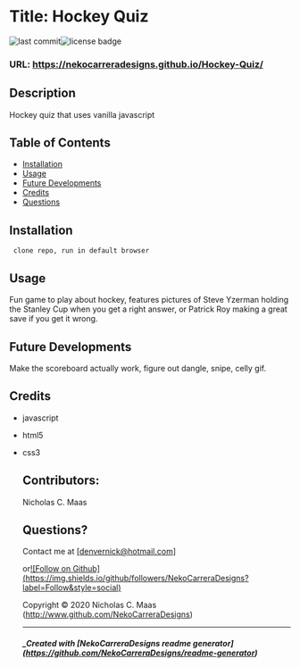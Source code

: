 
  # Title: Hockey Quiz

  ![last commit](https://img.shields.io/github/last-commit/NekoCarreraDesigns/hockey-quiz?style=flat-square)![license badge](https://img.shields.io/github/license/NekoCarreraDesigns/hockey-quiz?style=flat-square)

  ### URL: https://nekocarreradesigns.github.io/Hockey-Quiz/

  ## Description 
  
  Hockey quiz that uses vanilla javascript

  ## Table of Contents 
   
  * [Installation](#installation)
  * [Usage](#usage)
  * [Future Developments](#futureDevelopments)
  * [Credits](#credits)
  * [Questions](#questions)
  
  ## Installation 
  ``  clone repo, run in default browser
  ``  
  ## Usage 
  
  Fun game to play about hockey, features pictures of Steve Yzerman holding the Stanley Cup when you get a right answer, or Patrick Roy making a great save if you get it wrong.

  ## Future Developments

  Make the scoreboard actually work, figure out dangle, snipe, celly gif.

  ## Credits

  * javascript

* html5

* css3

  ## Contributors: 
  
  Nicholas C. Maas

  ## Questions?

  Contact me at  [denvernick@hotmail.com]
  
  or[![Follow on Github] (https://img.shields.io/github/followers/NekoCarreraDesigns?label=Follow&style=social)](http://www.github.com/NekoCarreraDesigns)

  Copyright © 2020 Nicholas C. Maas (http://www.github.com/NekoCarreraDesigns)

  ---

  ##### _Created with [NekoCarreraDesigns readme generator] (https://github.com/NekoCarreraDesigns/readme-generator)

  